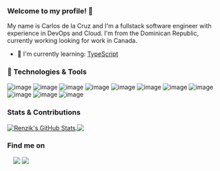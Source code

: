 ### Welcome to my profile! 👋

My name is Carlos de la Cruz and I'm a fullstack software engineer with experience in DevOps and Cloud. I'm from the Dominican Republic, currently working looking for work in Canada.

  - 🔭 I'm currently learning: [TypeScript](https://www.typescriptlang.org/play/?jsx=2&esModuleInterop=true&e=196#example/typescript-with-react)

### 🔧 Technologies & Tools
![image](https://user-images.githubusercontent.com/28737279/128578185-971ae817-13e9-41e0-897c-5d9060b58eba.png)
![image](https://user-images.githubusercontent.com/28737279/128578189-aa0dd7f6-2590-4cca-b15a-f41bad000f50.png)
![image](https://user-images.githubusercontent.com/28737279/128578203-498ae3a1-e0ea-435f-a124-d09bcc81c491.png)
![image](https://user-images.githubusercontent.com/28737279/128578212-59bd6514-87c5-460f-9e55-65f0b87cda6d.png)
![image](https://user-images.githubusercontent.com/28737279/128578233-608b6018-0aa4-4377-94f1-1b19fc3f010a.png)
![image](https://user-images.githubusercontent.com/28737279/128578246-b2e485ac-31ba-41df-bf96-2ee64f783d16.png)
![image](https://user-images.githubusercontent.com/28737279/128578237-2372dcf2-5359-4322-be9f-8e11e9e0057f.png)
![image](https://user-images.githubusercontent.com/28737279/128578260-0aa39299-ded8-4867-822e-e702bab4aa3a.png)
![image](https://user-images.githubusercontent.com/28737279/128578265-756041df-b916-41c5-b4f4-b527f4a477f5.png)
![image](https://user-images.githubusercontent.com/28737279/128578269-e1394efe-f07b-4dd2-ac7a-8285e11df92a.png)
![image](https://user-images.githubusercontent.com/28737279/128578270-b8a7ca32-bd26-491c-bd53-9f80809e4c10.png)


### Stats & Contributions
<a href="https://github.com/Renzik/Renzik">
  <img align="center" src="https://github-readme-stats.vercel.app/api/?username=Renzik&hide=css,html&show_icons=true&line_height=27&count_private=true&title_color=41b783&text_color=c9cacc&icon_color=2bbc8a&bg_color=1d1f21" alt="Renzik's GitHub Stats" />
</a>

<a href="https://github.com/Renzik/Renzik">
  <img align="center" src="https://github-readme-stats.vercel.app/api/top-langs/?username=Renzik&hide=css,html&title_color=41b783&text_color=c9cacc&icon_color=41b783&bg_color=1d1f21&langs_count=3" />
</a>


### Find me on
<p style="margin:1em;">
  <a href="https://www.linkedin.com/in/carlos-dev/" rel="nofollow"><img src="https://img.shields.io/badge/-Linkedin-008B8B?style=flat&amp;logo=appveyor=&amp;logoColor=white" style="max-width:100%;"></a>
  <a href="https://mail.google.com/mail/u/0/?fs=1&tf=cm&source=mailto&to=carlos.cruz1500@gmail.com" rel="nofollow"><img src="https://img.shields.io/badge/-Email-008B8B?style=flat&amp;logo=appveyor=&amp;logoColor=white" style="max-width:100%;"></a>
</p>
